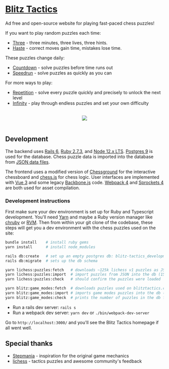 # [Blitz Tactics](https://blitztactics.com)

Ad free and open-source website for playing fast-paced chess puzzles!

If you want to play random puzzles each time:

* [Three](https://blitztactics.com/three) - three minutes, three lives, three hints.
* [Haste](https://blitztactics.com/haste) - correct moves gain time, mistakes lose time.

These puzzles change daily:

* [Countdown](https://blitztactics.com/countdown) - solve puzzles before time runs out
* [Speedrun](https://blitztactics.com/speedrun) - solve puzzles as quickly as you can

For more ways to play:

* [Repetition](https://blitztactics.com/repetition) - solve every puzzle quickly and precisely to unlock the next level
* [Infinity](https://blitztactics.com/infinity) - play through endless puzzles and set your own difficulty

<div align="center">
  <br>
  <a href="https://blitztactics.com" target="_blank">
    <img src="https://blitztactics.com/demo.gif">
  </a>
  <br><br>
</div>

## Development

The backend uses [Rails 6](https://rubyonrails.org/), [Ruby 2.7.3](https://www.ruby-lang.org/en/news/2021/04/05/ruby-2-7-3-released/), and [Node 12.x LTS](https://nodejs.org/en/download/releases/). [Postgres 9](https://www.postgresql.org/) is used for the database. Chess puzzle data is imported into the database from [JSON data files](https://github.com/linrock/blitz-tactics-puzzles).

The frontend uses a modified version of [Chessground](https://github.com/ornicar/chessground) for the
interactive chessboard and [chess.js](https://github.com/jhlywa/chess.js) for chess logic. User interfaces are implemented with [Vue 3](https://vuejs.org/) and some legacy [Backbone.js](https://backbonejs.org/) code. [Webpack 4](https://v4.webpack.js.org/) and [Sprockets 4](https://github.com/rails/sprockets) are both used for asset compilation.

### Development instructions

First make sure your dev environment is set up for Ruby and Typescript development.
You'll need [Yarn](https://yarnpkg.com/) and maybe a Ruby version manager like
[chruby](https://github.com/postmodern/chruby) or [RVM](https://rvm.io/).
Then from within your git clone of the codebase, these steps will get you
a dev environment with the chess puzzles used on the site:

```bash
bundle install    # install ruby gems
yarn install      # install node_modules

rails db:create   # set up an empty postgres db: blitz-tactics_development
rails db:migrate  # sets up the db schema

yarn lichess:puzzles:fetch   # downloads ~125k lichess v1 puzzles as JSON files
yarn lichess:puzzles:import  # import puzzles from JSON into the db (15+ min)
yarn lichess:puzzles:check   # should confirm the puzzles were loaded

yarn blitz:game_modes:fetch  # downloads puzzles used on blitztactics.com as JSON files
yarn blitz:game_modes:import # imports game modes puzzles into the db (6+ min)
yarn blitz:game_modes:check  # prints the number of puzzles in the db for each game mode
```

* Run a rails dev server: `rails s`
* Run a webpack dev server: `yarn dev` or `./bin/webpack-dev-server`

Go to `http://localhost:3000/` and you'll see the Blitz Tactics homepage if all went well.

## Special thanks

* [Stepmania](http://www.stepmania.com/) - inspiration for the original game mechanics
* [lichess](https://lichess.org/) - tactics puzzles and awesome community's feedback

